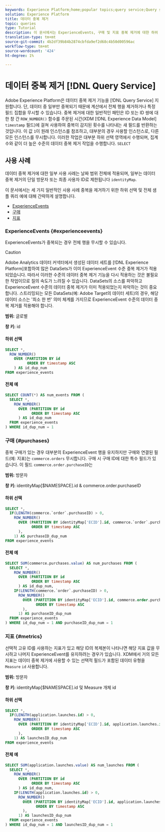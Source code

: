 ```yaml
---
keywords: Experience Platform;home;popular topics;query service;Query service;data deduplication;deduplication;
solution: Experience Platform
title: 데이터 중복 제거
topic: queries
type: Tutorial
description: 이 문서에서는 ExperienceEvents, 구매 및 지표 중복 제거에 대한 하위 선택 및 전체 샘플 쿼리 예에 대해 설명합니다.
translation-type: tm+mt
source-git-commit: 4b2df39b84b2874cbfda9ef2d68c4b50d00596ac
workflow-type: tm+mt
source-wordcount: '424'
ht-degree: 1%

---
```



# 데이터 중복 제거 [!DNL Query Service]

Adobe Experience Platform은 데이터 중복 제거 기능을 [!DNL Query Service] 지원합니다. 단, 데이터 중 일부만 중복되기 때문에 계산에서 전체 행을 제거하거나 특정 필드 집합을 무시할 수 있습니다. 중복 제거에 대한 일반적인 패턴은 ID 또는 ID 쌍에 대한 창 간 `ROW_NUMBER()` 함수를 주문된 시간(XDM [!DNL Experience Data Model] `timestamp` 필드)에 걸쳐 사용하여 중복이 감지된 횟수를 나타내는 새 필드를 반환하는 것입니다. 이 값 `1`이 원래 인스턴스를 참조하고, 대부분의 경우 사용할 인스턴스로, 다른 모든 인스턴스를 무시합니다. 이러한 작업은 대부분 하위 선택 영역에서 수행되며, 집계 수와 같이 더 높은 수준의 데이터 중복 제거 작업을 수행합니다. `SELECT`

## 사용 사례

데이터 중복 제거에 대한 일부 사용 사례는 날짜 범위 전체에 적용되며, 일부는 데이터 중복 제거의 단일 방문자 또는 최종 사용자 ID로 제한됩니다 `identityMap`.

이 문서에서는 세 가지 일반적인 사용 사례 중복을 제거하기 위한 하위 선택 및 전체 샘플 쿼리 예에 대해 간략하게 설명합니다.
- [ExperienceEvents](#experienceevents)
- [구매](#purchases)
- [지표](#metrics)

### ExperienceEvents {#experienceevents}

ExperienceEvents가 중복되는 경우 전체 행을 무시할 수 있습니다.

>[!CAUTION]
>
>Adobe Analytics 데이터 커넥터에서 생성된 데이터 세트를 [!DNL Experience Platform]포함하여 많은 DataSets가 이미 ExperienceEvent 수준 중복 제거가 적용되었습니다. 따라서 이러한 수준의 데이터 중복 제거 기능을 다시 적용하는 것은 불필요한 작업이므로 질의 속도가 느려질 수 있습니다. DataSets의 소스를 파악하고 ExperienceEvent 수준의 데이터 중복 제거가 이미 적용되었는지 파악하는 것이 중요합니다. 스트리밍되는 모든 DataSets(예: Adobe Target의 데이터 세트)의 경우, 해당 데이터 소스는 &#39;최소 한 번&#39; 의미 체계를 가지므로 ExperienceEvent 수준의 데이터 중복 제거를 적용해야 합니다.

**범위:** 글로벌

**창 키:** id

#### 하위 선택

```sql
SELECT *,
  ROW_NUMBER()
    OVER (PARTITION BY id
          ORDER BY timestamp ASC
    ) AS id_dup_num
FROM experience_events
```

#### 전체 예

```sql
SELECT COUNT(*) AS num_events FROM (
  SELECT *,
    ROW_NUMBER()
      OVER (PARTITION BY id
            ORDER BY timestamp ASC
      ) AS id_dup_num
  FROM experience_events
) WHERE id_dup_num = 1
```

### 구매 {#purchases}

중복 구매가 있는 경우 대부분의 ExperienceEvent 행을 유지하지만 구매와 연결된 필드(예: 지표)는 `commerce.orders` 무시합니다. 구매 시 구매 ID에 대한 특수 필드가 있습니다. 이 필드 `commerce.order.purchaseID`는

**범위:** 방문자

**창 키:** identityMap[$NAMESPACE].id &amp; commerce.order.purchaseID

#### 하위 선택

```sql
SELECT *,
  IF(LENGTH(commerce.`order`.purchaseID) > 0,
    ROW_NUMBER()
      OVER (PARTITION BY identityMap['ECID'].id, commerce.`order`.purchaseID
            ORDER BY timestamp ASC
      ),
    1) AS purchaseID_dup_num
FROM experience_events
```

#### 전체 예

```sql
SELECT SUM(commerce.purchases.value) AS num_purchases FROM (
  SELECT *,
    ROW_NUMBER()
      OVER (PARTITION BY id
            ORDER BY timestamp ASC
      ) AS id_dup_num,
    IF(LENGTH(commerce.`order`.purchaseID) > 0,
      ROW_NUMBER()
        OVER (PARTITION BY identityMap['ECID'].id, commerce.order.purchaseID
              ORDER BY timestamp ASC
        ),
      1) AS purchaseID_dup_num
  FROM experience_events
) WHERE id_dup_num = 1 AND purchaseID_dup_num = 1
```

### 지표 {#metrics}

선택적 고유 ID를 사용하는 지표가 있고 해당 ID의 복제본이 나타나면 해당 지표 값을 무시하고 나머지 ExperienceEvent를 유지하려는 경우가 있습니다. XDM에서 거의 모든 지표는 데이터 중복 제거에 사용할 수 있는 선택적 필드가 포함된 데이터 유형을 `Measure` `id` 사용합니다.

**범위:** 방문자

**창 키:** identityMap[$NAMESPACE].id 및 Measure 개체 id

#### 하위 선택

```sql
SELECT *,
  IF(LENGTH(application.launches.id) > 0,
    ROW_NUMBER()
      OVER (PARTITION BY identityMap['ECID'].id, application.launches.id
            ORDER BY timestamp ASC
      ),
    1) AS launchesID_dup_num
FROM experience_events
```

#### 전체 예

```sql
SELECT SUM(application.launches.value) AS num_launches FROM (
  SELECT *,
    ROW_NUMBER()
      OVER (PARTITION BY id
            ORDER BY timestamp ASC
      ) AS id_dup_num,
    IF(LENGTH(application.launches.id) > 0,
      ROW_NUMBER()
        OVER (PARTITION BY identityMap['ECID'].id, application.launches.id
              ORDER BY timestamp ASC
        ),
      1) AS launchesID_dup_num
  FROM experience_events
) WHERE id_dup_num = 1 AND launchesID_dup_num = 1
```
